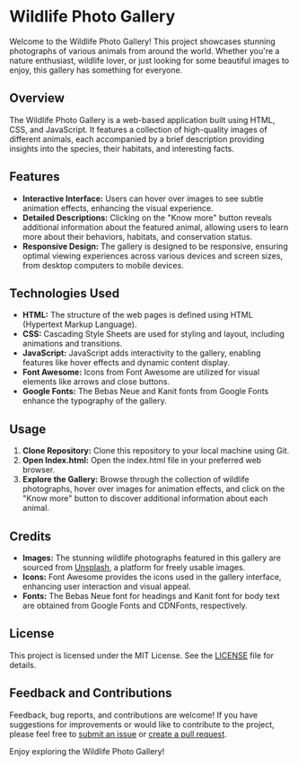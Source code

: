 # Wildlife Photo Gallery

Welcome to the Wildlife Photo Gallery! This project showcases stunning photographs of various animals from around the world. Whether you're a nature enthusiast, wildlife lover, or just looking for some beautiful images to enjoy, this gallery has something for everyone.

## Overview

The Wildlife Photo Gallery is a web-based application built using HTML, CSS, and JavaScript. It features a collection of high-quality images of different animals, each accompanied by a brief description providing insights into the species, their habitats, and interesting facts.

## Features

- **Interactive Interface:** Users can hover over images to see subtle animation effects, enhancing the visual experience.
- **Detailed Descriptions:** Clicking on the "Know more" button reveals additional information about the featured animal, allowing users to learn more about their behaviors, habitats, and conservation status.
- **Responsive Design:** The gallery is designed to be responsive, ensuring optimal viewing experiences across various devices and screen sizes, from desktop computers to mobile devices.

## Technologies Used

- **HTML:** The structure of the web pages is defined using HTML (Hypertext Markup Language).
- **CSS:** Cascading Style Sheets are used for styling and layout, including animations and transitions.
- **JavaScript:** JavaScript adds interactivity to the gallery, enabling features like hover effects and dynamic content display.
- **Font Awesome:** Icons from Font Awesome are utilized for visual elements like arrows and close buttons.
- **Google Fonts:** The Bebas Neue and Kanit fonts from Google Fonts enhance the typography of the gallery.

## Usage

1. **Clone Repository:** Clone this repository to your local machine using Git.
2. **Open Index.html:** Open the index.html file in your preferred web browser.
3. **Explore the Gallery:** Browse through the collection of wildlife photographs, hover over images for animation effects, and click on the "Know more" button to discover additional information about each animal.

## Credits

- **Images:** The stunning wildlife photographs featured in this gallery are sourced from [Unsplash](https://unsplash.com/), a platform for freely usable images.
- **Icons:** Font Awesome provides the icons used in the gallery interface, enhancing user interaction and visual appeal.
- **Fonts:** The Bebas Neue font for headings and Kanit font for body text are obtained from Google Fonts and CDNFonts, respectively.

## License

This project is licensed under the MIT License. See the [LICENSE](LICENSE) file for details.

## Feedback and Contributions

Feedback, bug reports, and contributions are welcome! If you have suggestions for improvements or would like to contribute to the project, please feel free to [submit an issue](https://github.com/yourusername/your-repository/issues) or [create a pull request](https://github.com/yourusername/your-repository/pulls).

Enjoy exploring the Wildlife Photo Gallery!

